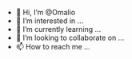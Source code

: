 - 👋 Hi, I’m @Omalio
- 👀 I’m interested in ...
- 🌱 I’m currently learning ...
- 💞️ I’m looking to collaborate on ...
- 📫 How to reach me ...

<!---
Omalio/Omalio is a ✨ special ✨ repository because its `README.md` (this file) appears on your GitHub profile.
You can click the Preview link to take a look at your changes.
--->

